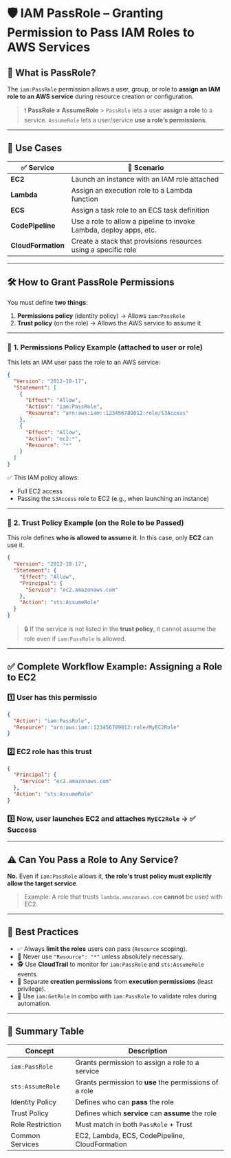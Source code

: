 # 🛡️ **IAM PassRole – Granting Permission to Pass IAM Roles to AWS Services**

## 🔎 **What is PassRole?**

The `iam:PassRole` permission allows a user, group, or role to **assign an IAM role to an AWS service** during resource creation or configuration.

> ❗ **PassRole ≠ AssumeRole** > `PassRole` lets a user **assign a role** to a service.
> `AssumeRole` lets a user/service **use a role’s permissions**.

---

## 📘 **Use Cases**

| ✅ **Service**     | 🧭 **Scenario**                                                    |
| ------------------ | ------------------------------------------------------------------ |
| **EC2**            | Launch an instance with an IAM role attached                       |
| **Lambda**         | Assign an execution role to a Lambda function                      |
| **ECS**            | Assign a task role to an ECS task definition                       |
| **CodePipeline**   | Use a role to allow a pipeline to invoke Lambda, deploy apps, etc. |
| **CloudFormation** | Create a stack that provisions resources using a specific role     |

---

## 🛠️ **How to Grant PassRole Permissions**

You must define **two things**:

1. **Permissions policy** (identity policy) → Allows `iam:PassRole`
2. **Trust policy** (on the role) → Allows the AWS service to assume it

---

### 🔐 **1. Permissions Policy Example (attached to user or role)**

This lets an IAM user pass the role to an AWS service:

```json
{
  "Version": "2012-10-17",
  "Statement": [
    {
      "Effect": "Allow",
      "Action": "iam:PassRole",
      "Resource": "arn:aws:iam::123456789012:role/S3Access"
    },
    {
      "Effect": "Allow",
      "Action": "ec2:*",
      "Resource": "*"
    }
  ]
}
```

✅ This IAM policy allows:

- Full EC2 access
- Passing the `S3Access` role to EC2 (e.g., when launching an instance)

---

### 🧾 **2. Trust Policy Example (on the Role to be Passed)**

This role defines **who is allowed to assume it**. In this case, only **EC2** can use it.

```json
{
  "Version": "2012-10-17",
  "Statement": {
    "Effect": "Allow",
    "Principal": {
      "Service": "ec2.amazonaws.com"
    },
    "Action": "sts:AssumeRole"
  }
}
```

> 🔒 If the service is not listed in the **trust policy**, it cannot assume the role even if `iam:PassRole` is allowed.

---

## ✅ **Complete Workflow Example: Assigning a Role to EC2**

### 1️⃣ User has this permissio

```json
{
  "Action": "iam:PassRole",
  "Resource": "arn:aws:iam::123456789012:role/MyEC2Role"
}
```

### 2️⃣ EC2 role has this trust

```json
{
  "Principal": {
    "Service": "ec2.amazonaws.com"
  },
  "Action": "sts:AssumeRole"
}
```

### 3️⃣ Now, user launches EC2 and attaches `MyEC2Role` → ✅ Success

---

## ⚠️ **Can You Pass a Role to Any Service?**

**No.** Even if `iam:PassRole` allows it, **the role's trust policy must explicitly allow the target service**.

> Example: A role that trusts `lambda.amazonaws.com` **cannot** be used with EC2.

---

## 🔐 **Best Practices**

- ✅ Always **limit the roles** users can pass (`Resource` scoping).
- 🚫 Never use `"Resource": "*"` unless absolutely necessary.
- 🕵️ Use **CloudTrail** to monitor for `iam:PassRole` and `sts:AssumeRole` events.
- 🔐 Separate **creation permissions** from **execution permissions** (least privilege).
- 🧪 Use `iam:GetRole` in combo with `iam:PassRole` to validate roles during automation.

---

## 🧠 Summary Table

| **Concept**      | **Description**                                        |
| ---------------- | ------------------------------------------------------ |
| `iam:PassRole`   | Grants permission to assign a role to a service        |
| `sts:AssumeRole` | Grants permission to **use** the permissions of a role |
| Identity Policy  | Defines who can **pass** the role                      |
| Trust Policy     | Defines which **service** can **assume** the role      |
| Role Restriction | Must match in both `PassRole` + Trust                  |
| Common Services  | EC2, Lambda, ECS, CodePipeline, CloudFormation         |
